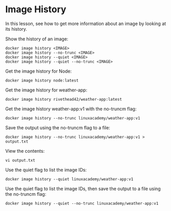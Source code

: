 # Image History

In this lesson, see how to get more information about an image by looking at its history.

Show the history of an image:
```
docker image history <IMAGE>
docker image history --no-trunc <IMAGE>
docker image history --quiet <IMAGE>
docker image history --quiet --no-trunc <IMAGE>
```

Get the image history for Node:
```
docker image history node:latest
```

Get the image history for weather-app:
```
docker image history rivethead42/weather-app:latest
```

Get the image history weather-app:v1 with the no-truncm flag:
```
docker image history --no-trunc linuxacademy/weather-app:v1
```

Save the output using the no-truncm flag to a file:
```
docker image history --no-trunc linuxacademy/weather-app:v1 > output.txt
```

View the contents:
```
vi output.txt
```

Use the quiet flag to list the image IDs:
```
docker image history --quiet linuxacademy/weather-app:v1
```

Use the quiet flag to list the image IDs, then save the output to a file using the no-truncm flag:
```
docker image history --quiet --no-trunc linuxacademy/weather-app:v1
```
